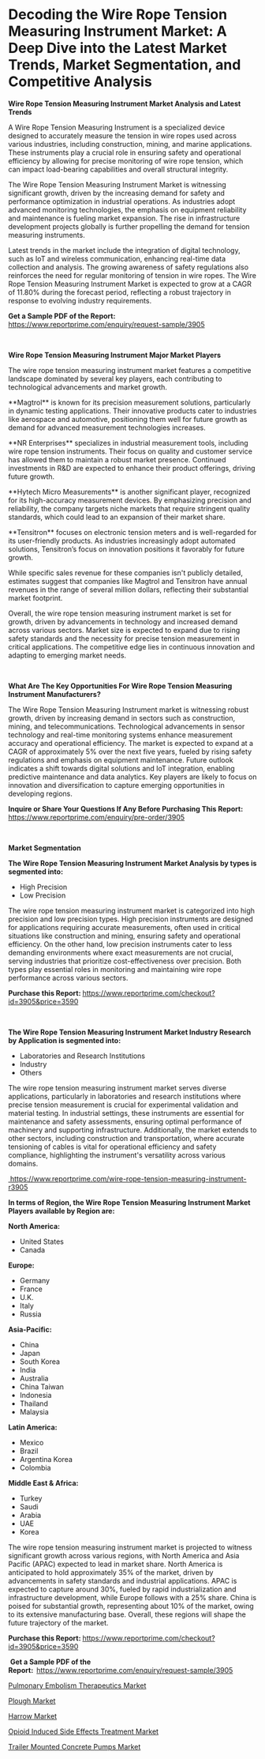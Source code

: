 <p><h1>Decoding the Wire Rope Tension Measuring Instrument Market: A Deep Dive into the Latest Market Trends, Market Segmentation, and Competitive Analysis</h1></p><p><strong>Wire Rope Tension Measuring Instrument Market Analysis and Latest Trends</strong></p>
<p><p>A Wire Rope Tension Measuring Instrument is a specialized device designed to accurately measure the tension in wire ropes used across various industries, including construction, mining, and marine applications. These instruments play a crucial role in ensuring safety and operational efficiency by allowing for precise monitoring of wire rope tension, which can impact load-bearing capabilities and overall structural integrity.</p><p>The Wire Rope Tension Measuring Instrument Market is witnessing significant growth, driven by the increasing demand for safety and performance optimization in industrial operations. As industries adopt advanced monitoring technologies, the emphasis on equipment reliability and maintenance is fueling market expansion. The rise in infrastructure development projects globally is further propelling the demand for tension measuring instruments.</p><p>Latest trends in the market include the integration of digital technology, such as IoT and wireless communication, enhancing real-time data collection and analysis. The growing awareness of safety regulations also reinforces the need for regular monitoring of tension in wire ropes. The Wire Rope Tension Measuring Instrument Market is expected to grow at a CAGR of 11.80% during the forecast period, reflecting a robust trajectory in response to evolving industry requirements.</p></p>
<p><strong>Get a Sample PDF of the Report:&nbsp;</strong> <a href="https://www.reportprime.com/enquiry/request-sample/3905">https://www.reportprime.com/enquiry/request-sample/3905</a></p>
<p>&nbsp;</p>
<p><strong>Wire Rope Tension Measuring Instrument Major Market Players</strong></p>
<p><p>The wire rope tension measuring instrument market features a competitive landscape dominated by several key players, each contributing to technological advancements and market growth.</p><p>**Magtrol** is known for its precision measurement solutions, particularly in dynamic testing applications. Their innovative products cater to industries like aerospace and automotive, positioning them well for future growth as demand for advanced measurement technologies increases.</p><p>**NR Enterprises** specializes in industrial measurement tools, including wire rope tension instruments. Their focus on quality and customer service has allowed them to maintain a robust market presence. Continued investments in R&D are expected to enhance their product offerings, driving future growth.</p><p>**Hytech Micro Measurements** is another significant player, recognized for its high-accuracy measurement devices. By emphasizing precision and reliability, the company targets niche markets that require stringent quality standards, which could lead to an expansion of their market share.</p><p>**Tensitron** focuses on electronic tension meters and is well-regarded for its user-friendly products. As industries increasingly adopt automated solutions, Tensitron’s focus on innovation positions it favorably for future growth.</p><p>While specific sales revenue for these companies isn't publicly detailed, estimates suggest that companies like Magtrol and Tensitron have annual revenues in the range of several million dollars, reflecting their substantial market footprint.</p><p>Overall, the wire rope tension measuring instrument market is set for growth, driven by advancements in technology and increased demand across various sectors. Market size is expected to expand due to rising safety standards and the necessity for precise tension measurement in critical applications. The competitive edge lies in continuous innovation and adapting to emerging market needs.</p></p>
<p>&nbsp;</p>
<p><strong>What Are The Key Opportunities For Wire Rope Tension Measuring Instrument Manufacturers?</strong></p>
<p><p>The Wire Rope Tension Measuring Instrument market is witnessing robust growth, driven by increasing demand in sectors such as construction, mining, and telecommunications. Technological advancements in sensor technology and real-time monitoring systems enhance measurement accuracy and operational efficiency. The market is expected to expand at a CAGR of approximately 5% over the next five years, fueled by rising safety regulations and emphasis on equipment maintenance. Future outlook indicates a shift towards digital solutions and IoT integration, enabling predictive maintenance and data analytics. Key players are likely to focus on innovation and diversification to capture emerging opportunities in developing regions.</p></p>
<p><strong>Inquire or Share Your Questions If Any Before Purchasing This Report:</strong> <a href="https://www.reportprime.com/enquiry/pre-order/3905">https://www.reportprime.com/enquiry/pre-order/3905</a></p>
<p>&nbsp;</p>
<p><strong>Market Segmentation</strong></p>
<p><strong>The Wire Rope Tension Measuring Instrument Market Analysis by types is segmented into:</strong></p>
<p><ul><li>High Precision</li><li>Low Precision</li></ul></p>
<p><p>The wire rope tension measuring instrument market is categorized into high precision and low precision types. High precision instruments are designed for applications requiring accurate measurements, often used in critical situations like construction and mining, ensuring safety and operational efficiency. On the other hand, low precision instruments cater to less demanding environments where exact measurements are not crucial, serving industries that prioritize cost-effectiveness over precision. Both types play essential roles in monitoring and maintaining wire rope performance across various sectors.</p></p>
<p><strong>Purchase this Report:&nbsp;</strong><a href="https://www.reportprime.com/checkout?id=3905&price=3590">https://www.reportprime.com/checkout?id=3905&price=3590</a></p>
<p>&nbsp;</p>
<p><strong>The Wire Rope Tension Measuring Instrument Market Industry Research by Application is segmented into:</strong></p>
<p><ul><li>Laboratories and Research Institutions</li><li>Industry</li><li>Others</li></ul></p>
<p><p>The wire rope tension measuring instrument market serves diverse applications, particularly in laboratories and research institutions where precise tension measurement is crucial for experimental validation and material testing. In industrial settings, these instruments are essential for maintenance and safety assessments, ensuring optimal performance of machinery and supporting infrastructure. Additionally, the market extends to other sectors, including construction and transportation, where accurate tensioning of cables is vital for operational efficiency and safety compliance, highlighting the instrument's versatility across various domains.</p></p>
<p><a href="https://www.reportprime.com/wire-rope-tension-measuring-instrument-r3905">&nbsp;https://www.reportprime.com/wire-rope-tension-measuring-instrument-r3905</a></p>
<p><strong>In terms of Region, the Wire Rope Tension Measuring Instrument Market Players available by Region are:</strong></p>
<p>
    <p> <strong> North America: </strong>
        <ul>
            <li>United States</li>
            <li>Canada</li>
        </ul>
        </p> 
    <p> <strong> Europe: </strong>
        <ul>
            <li>Germany</li>
            <li>France</li>
            <li>U.K.</li>
            <li>Italy</li>
            <li>Russia</li>
        </ul>
        </p> 
    <p> <strong> Asia-Pacific: </strong>
        <ul>
            <li>China</li>
            <li>Japan</li>
            <li>South Korea</li>
            <li>India</li>
            <li>Australia</li>
            <li>China Taiwan</li>
            <li>Indonesia</li>
            <li>Thailand</li>
            <li>Malaysia</li>
        </ul>
        </p> 
    <p> <strong> Latin America: </strong>
        <ul>
            <li>Mexico</li>
            <li>Brazil</li>
            <li>Argentina Korea</li>
            <li>Colombia</li>
        </ul>
        </p> 
    <p> <strong> Middle East & Africa: </strong>
        <ul>
            <li>Turkey</li>
            <li>Saudi</li>
            <li>Arabia</li>
            <li>UAE</li>
            <li>Korea</li>
        </ul>
    </p>
    </p>
<p><p>The wire rope tension measuring instrument market is projected to witness significant growth across various regions, with North America and Asia Pacific (APAC) expected to lead in market share. North America is anticipated to hold approximately 35% of the market, driven by advancements in safety standards and industrial applications. APAC is expected to capture around 30%, fueled by rapid industrialization and infrastructure development, while Europe follows with a 25% share. China is poised for substantial growth, representing about 10% of the market, owing to its extensive manufacturing base. Overall, these regions will shape the future trajectory of the market.</p></p>
<p><strong>Purchase this Report: </strong><a href="https://www.reportprime.com/checkout?id=3905&price=3590">https://www.reportprime.com/checkout?id=3905&price=3590</a></p>
<p>&nbsp;<strong>Get a Sample PDF of the Report:&nbsp;&nbsp;</strong><a href="https://www.reportprime.com/enquiry/request-sample/3905">https://www.reportprime.com/enquiry/request-sample/3905</a></p>
<p><strong></strong></p>
<p><p><a href="https://issuu.com/reportprime-2/docs/pulmonary-embolism-therapeutics-mar_80173eb2d04782">Pulmonary Embolism Therapeutics Market</a></p><p><a href="https://www.linkedin.com/pulse/global-plough-industry-types-applications-market-players-regional-jboee?trackingId=zDRyQ5tQQqC7tdkCbe24WQ%3D%3D">Plough Market</a></p><p><a href="https://www.linkedin.com/pulse/global-harrow-market-focus-product-type-spring-harrowsroller-tybhe?trackingId=S0ckCzNjRBSTp1h0WyyD8A%3D%3D">Harrow Market</a></p><p><a href="https://issuu.com/reportprime-2/docs/opioid-induced-side-effects-treatme_0d1404cc94fc69">Opioid Induced Side Effects Treatment Market</a></p><p><a href="https://www.linkedin.com/pulse/role-trailer-mounted-concrete-pumps-market-applications-industrialresidentialcommercial-kymye?trackingId=AM%2BnzR4OTCKdkdT%2FYkFMXg%3D%3D">Trailer Mounted Concrete Pumps Market</a></p></p>
